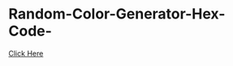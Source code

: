 # Random-Color-Generator-Hex-Code-

[Click Here](https://sanni-singh.github.io/Random-Color-Generator-Hex-Code-/)